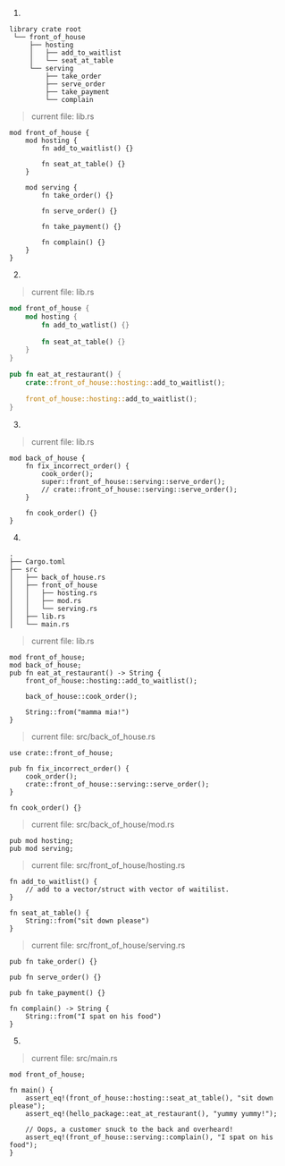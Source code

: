 1. 
```shell
library crate root
 └── front_of_house
     ├── hosting
     │   ├── add_to_waitlist
     │   └── seat_at_table
     └── serving
         ├── take_order
         ├── serve_order
         ├── take_payment
         └── complain
```

> current file: lib.rs
```rust,editable
mod front_of_house {
    mod hosting {
        fn add_to_waitlist() {}
        
        fn seat_at_table() {}
    }
    
    mod serving {
        fn take_order() {}
        
        fn serve_order() {}

        fn take_payment() {}

        fn complain() {}
    }
}
```

2. 
> current file: lib.rs
```rust
mod front_of_house {
    mod hosting {
        fn add_to_watlist() {}
        
        fn seat_at_table() {}
    }
}

pub fn eat_at_restaurant() {
    crate::front_of_house::hosting::add_to_waitlist();

    front_of_house::hosting::add_to_waitlist();
}
```

3. 
> current file: lib.rs
```rust,editable
mod back_of_house {
    fn fix_incorrect_order() {
        cook_order();
        super::front_of_house::serving::serve_order();
        // crate::front_of_house::serving::serve_order();
    }

    fn cook_order() {}
}
```

4. 
```shell
.
├── Cargo.toml
├── src
│   ├── back_of_house.rs
│   ├── front_of_house
│   │   ├── hosting.rs
│   │   ├── mod.rs
│   │   └── serving.rs
│   ├── lib.rs
│   └── main.rs
```

> current file: lib.rs
```rust,editable
mod front_of_house;
mod back_of_house;
pub fn eat_at_restaurant() -> String {
    front_of_house::hosting::add_to_waitlist();

    back_of_house::cook_order();

    String::from("mamma mia!")
}
```

> current file: src/back_of_house.rs
```rust,editable
use crate::front_of_house;

pub fn fix_incorrect_order() {
    cook_order();
    crate::front_of_house::serving::serve_order();
}

fn cook_order() {}
```

> current file: src/back_of_house/mod.rs
```rust,editable
pub mod hosting;
pub mod serving;
```

> current file: src/front_of_house/hosting.rs
```rust,editable
fn add_to_waitlist() {
    // add to a vector/struct with vector of waitilist.
}

fn seat_at_table() {
    String::from("sit down please")
}

```

> current file: src/front_of_house/serving.rs
```rust,editable
pub fn take_order() {}

pub fn serve_order() {}

pub fn take_payment() {}

fn complain() -> String {
    String::from("I spat on his food")
}

```

5. 

> current file: src/main.rs
```rust,editable
mod front_of_house;

fn main() {
    assert_eq!(front_of_house::hosting::seat_at_table(), "sit down please");
    assert_eq!(hello_package::eat_at_restaurant(), "yummy yummy!");
    
    // Oops, a customer snuck to the back and overheard!
    assert_eq!(front_of_house::serving::complain(), "I spat on his food");
}
```

